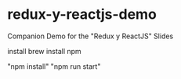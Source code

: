 # redux-y-reactjs-demo
Companion Demo for the "Redux y ReactJS" Slides

install brew
install npm

"npm install"
"npm run start"
